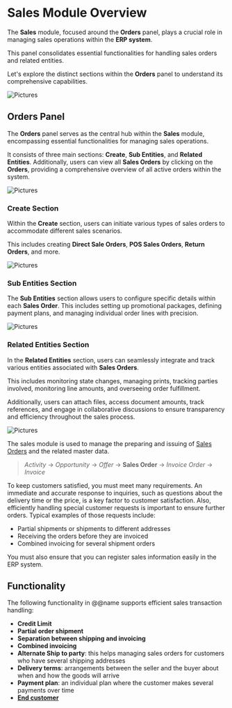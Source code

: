 # Sales Module Overview

The **Sales** module, focused around the **Orders** panel, plays a crucial role in managing sales operations within the **ERP system**. 

This panel consolidates essential functionalities for handling sales orders and related entities. 

Let's explore the distinct sections within the **Orders** panel to understand its comprehensive capabilities.

 ![Pictures](pictures/Sales_module_info_view_27_02.png)

## Orders Panel 

The **Orders** panel serves as the central hub within the **Sales** module, encompassing essential functionalities for managing sales operations. 

It consists of three main sections: **Create**, **Sub Entities**, and **Related Entities**. Additionally, users can view all **Sales Orders** by clicking on the **Orders**, providing a comprehensive overview of all active orders within the system.

 ![Pictures](pictures/Sales_module_info_orders_27_02.png)

### Create Section

Within the **Create** section, users can initiate various types of sales orders to accommodate different sales scenarios. 

This includes creating **Direct Sale Orders**, **POS Sales Orders**, **Return Orders**, and more.

 ![Pictures](pictures/Sales_module_info_create_27_02.png)

### Sub Entities Section

The **Sub Entities** section allows users to configure specific details within each **Sales Order**. This includes setting up promotional packages, defining payment plans, and managing individual order lines with precision.

 ![Pictures](pictures/Sales_module_info_sub_entities_27_02.png)

### Related Entities Section 

In the **Related Entities** section, users can seamlessly integrate and track various entities associated with **Sales Orders**. 

This includes monitoring state changes, managing prints, tracking parties involved, monitoring line amounts, and overseeing order fulfillment. 

Additionally, users can attach files, access document amounts, track references, and engage in collaborative discussions to ensure transparency and efficiency throughout the sales process.

![Pictures](pictures/Sales_module_info_related_entities_27_02.png)



The sales module is used to manage the preparing and issuing of [Sales Orders](xref:Crm.Sales.SalesOrders) and the related master data. 

> *Activity* → *Opportunity* → *Offer* → **Sales Order** → *Invoice Order* → *Invoice*

To keep customers satisfied, you must meet many requirements. An immediate and accurate response to inquiries, such as questions about the delivery time or the price, is a key factor to customer satisfaction. Also, efficiently handling special customer requests is important to ensure further orders. Typical examples of those requests include:

* Partial shipments or shipments to different addresses
* Receiving the orders before they are invoiced
* Combined invoicing for several shipment orders 

You must also ensure that you can register sales information easily in the ERP system. 

## Functionality

The following functionality in @@name supports efficient sales transaction handling:
* **Credit Limit**
* **Partial order shipment**
* **Separation between shipping and invoicing**
* **Combined invoicing**
* **Alternate Ship to party**: this helps managing sales orders for customers who have several shipping addresses
* **Delivery terms**: arrangements between the seller and the buyer about when and how the goods will arrive
* **Payment plan**: an individual plan where the customer makes several payments over time 
* **[End customer](~/features/crm/end-customer.md)**
